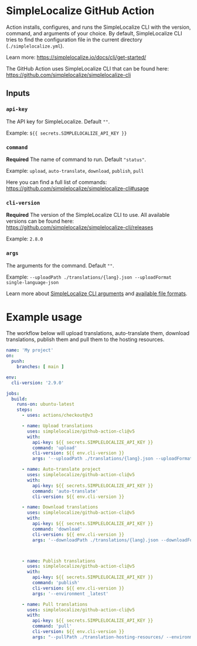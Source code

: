 # SimpleLocalize GitHub Action

Action installs, configures, and runs the SimpleLocalize CLI with the version, command, and arguments of your choice.
By default, SimpleLocalize CLI tries to find the configuration file in the current directory (`./simplelocalize.yml`).

Learn more: https://simplelocalize.io/docs/cli/get-started/

The GitHub Action uses SimpleLocalize CLI that can be found here: https://github.com/simplelocalize/simplelocalize-cli


## Inputs

### `api-key`

The API key for SimpleLocalize. Default `""`.

Example: `${{ secrets.SIMPLELOCALIZE_API_KEY }}`

### `command`

**Required** The name of command to run. Default `"status"`.

Example: `upload`, `auto-translate`, `download`, `publish`, `pull`

Here you can find a full list of commands: https://github.com/simplelocalize/simplelocalize-cli#usage

### `cli-version`

**Required** The version of the SimpleLocalize CLI to use.
All available versions can be found here: https://github.com/simplelocalize/simplelocalize-cli/releases

Example: `2.8.0`

### `args`

The arguments for the command. Default `""`.

Example: `--uploadPath ./translations/{lang}.json --uploadFormat single-language-json`

Learn more about [SimpleLocalize CLI arguments](https://simplelocalize.io/docs/cli/get-started/) and [available file formats](https://simplelocalize.io/docs/general/file-formats/).

# Example usage

The workflow below will upload translations, auto-translate them,
download translations, publish them and pull them to the hosting resources.

```yml
name: 'My project'
on:
  push:
    branches: [ main ]

env:
  cli-version: '2.9.0'

jobs:
  build:
    runs-on: ubuntu-latest
    steps:
      - uses: actions/checkout@v3

      - name: Upload translations
        uses: simplelocalize/github-action-cli@v5
        with:
          api-key: ${{ secrets.SIMPLELOCALIZE_API_KEY }}
          command: 'upload'
          cli-version: ${{ env.cli-version }}
          args: '--uploadPath ./translations/{lang}.json --uploadFormat single-language-json'

      - name: Auto-translate project
        uses: simplelocalize/github-action-cli@v5
        with:
          api-key: ${{ secrets.SIMPLELOCALIZE_API_KEY }}
          command: 'auto-translate'
          cli-version: ${{ env.cli-version }}

      - name: Download translations
        uses: simplelocalize/github-action-cli@v5
        with:
          api-key: ${{ secrets.SIMPLELOCALIZE_API_KEY }}
          command: 'download'
          cli-version: ${{ env.cli-version }}
          args: '--downloadPath ./translations/{lang}.json --downloadFormat single-language-json'



      - name: Publish translations
        uses: simplelocalize/github-action-cli@v5
        with:
          api-key: ${{ secrets.SIMPLELOCALIZE_API_KEY }}
          command: 'publish'
          cli-version: ${{ env.cli-version }}
          args: '--environment _latest'

      - name: Pull translations
        uses: simplelocalize/github-action-cli@v5
        with:
          api-key: ${{ secrets.SIMPLELOCALIZE_API_KEY }}
          command: 'pull'
          cli-version: ${{ env.cli-version }}
          args: "--pullPath ./translation-hosting-resources/ --environment _latest --filterRegex '_index.json'"
```

